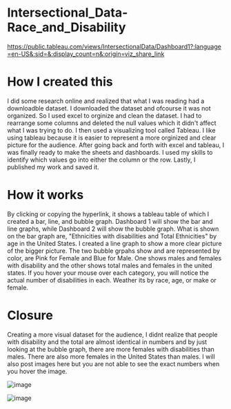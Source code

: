 # Intersectional_Data-Race_and_Disability

https://public.tableau.com/views/IntersectionalData/Dashboard1?:language=en-US&:sid=&:display_count=n&:origin=viz_share_link

# How I created this
I did some research online and realized that what I was reading had a downloadble dataset. I downloaded the dataset and ofcourse
it was not organized. So I used excel to orginize and clean the dataset. I had to rearrange some columns and deleted the null values
which it didn't affect what I was trying to do. I then used a visualizing tool called Tableau. I like using tableau because it
is easier to represent a more orginized and clear picture for the audience. After going back and forth with excel and tableau, I was
finally ready to make the sheets and dashboards. I used my skills to identify which values go into either the column or the row. Lastly,
I published my work and saved it. 


# How it works
By clicking or copying the hyperlink, it shows a tableau table of which I created a bar, line, and bubble graph.
Dashboard 1 will show the bar and line graphs, while Dashboard 2 will show the bubble graph.
What is shown on the bar graph are, "Ethnicities with disabilities and Total Ethnicities" by age in the United States.
I created a line graph to show a more clear picture of the bigger picture.
The two bubble grpahs show and are represented by color, are Pink for Female and Blue for Male. One shows males and 
females with disability and the other shows total males and females in the united states.
If you hover your mouse over each category, you will notice the actual number of disabilities in each. Weather its by
race, age, or make or female. 

# Closure
Creating a more visual dataset for the audience, I didnt realize that people with disability and the total are almost identical
in numbers and by just looking at the bubble graph, there are more females with disabilities than males. There are also more 
females in the United States than males. I will also post images here but you are not able to see the exact numbers when 
you hover the image.

![image](https://github.com/riverafj/Intersectional_Data-Race_and_Disability/assets/145299673/dc2504ac-0bdc-4ff3-b1ee-aefb70657adf)

![image](https://github.com/riverafj/Intersectional_Data-Race_and_Disability/assets/145299673/7e4f0dfa-cf7c-450e-b05e-09532cd5a00b)
